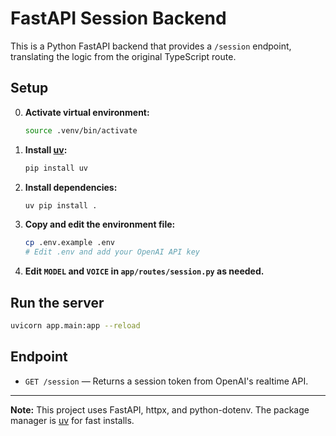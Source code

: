 # FastAPI Session Backend

This is a Python FastAPI backend that provides a `/session` endpoint, translating the logic from the original TypeScript route.

## Setup

0. **Activate virtual environment:**
   ```sh
   source .venv/bin/activate
   ```

1. **Install [uv](https://github.com/astral-sh/uv):**
   ```sh
   pip install uv
   ```

2. **Install dependencies:**
   ```sh
   uv pip install .
   ```

3. **Copy and edit the environment file:**
   ```sh
   cp .env.example .env
   # Edit .env and add your OpenAI API key
   ```

4. **Edit `MODEL` and `VOICE` in `app/routes/session.py` as needed.**

## Run the server

```sh
uvicorn app.main:app --reload
```

## Endpoint

- `GET /session` — Returns a session token from OpenAI's realtime API.

---

**Note:** This project uses FastAPI, httpx, and python-dotenv. The package manager is [uv](https://github.com/astral-sh/uv) for fast installs. 